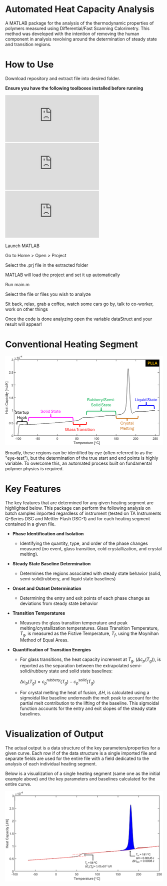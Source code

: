 # Automated Heat Capacity Analysis

A MATLAB package for the analysis of the thermodynamic properties of polymers measured using Differential/Fast Scanning Calorimetry. This method was developed with the intention of removing the human component in analysis revolving around the determination of steady state and transition regions. 


# How to Use

Download repository and extract file into desired folder. 

**Ensure you have the following toolboxes installed before running**

![Optimization Toolbox](https://www.mathworks.com/products/optimization.html)
![Parallel Computing Toolbox](https://www.mathworks.com/products/parallel-computing.html)
![Signal Processing Toolbox](https://www.mathworks.com/products/signal.html)

Launch MATLAB

Go to Home > Open > Project

Select the .prj file in the extracted folder

MATLAB will load the project and set it up automatically

Run main.m

Select the file or files you wish to analyze

Sit back, relax, grab a coffee, watch some cars go by, talk to co-worker, work on other things

Once the code is done analyzing open the variable dataStruct and your result will appear!

# Conventional Heating Segment
![Alt text](/Images/eyeTestExample.png)

Broadly, these regions can be identified by eye (often referred to as the "eye-test"), but the determination of the true start and end points is highly variable. To overcome this, an automated process built on fundamental polymer physics is required.  

# Key Features
The key features that are determined for any given heating segment are highlighted below. This package can perform the following analysis on batch samples imported regardless of instrument (tested on TA Instruments Q-Series DSC and Mettler Flash DSC-1) and for each heating segment contained in a given file.
- **Phase Identification and Isolation**
	- Identifying the quantity, type, and order of the phase changes measured (no event, glass transition, cold crystallization, and crystal melting). 
- **Steady State Baseline Determination**
	- Determines the regions associated with steady state behavior (solid, semi-solid/rubbery, and liquid state baselines)
- **Onset and Outset Determination**
	- Determining the entry and exit points of each phase change as deviations from steady state behavior
- **Transition Temperatures**
	- Measures the glass transition temperature and peak melting/crystallization temperatures. Glass Transition Temperature, $T_g$, is measured as the Fictive Temperature, $T_f$, using the Moynihan Method of Equal Areas. 
	
- **Quantification of Transition Energies**
	- For glass transitions, the heat capacity increment at $T_g$, $(\Delta c_p(T_g))$,  is reported as the separation between the extrapolated semi-solid/rubbery state and solid state baselines: 
	
		$\Delta c_p(T_g) = c_p^{rubbery}(T_g)-c_p^{solid}(T_g)$
	
	- For crystal melting the heat of fusion, $\Delta H$, is calculated using a sigmoidal like baseline underneath the melt peak to account for the partial melt contribution to the lifting of the baseline. This sigmoidal function accounts for the entry and exit slopes of the steady state baselines.

# Visualization of Output
The actual output is a data structure of the key parameters/properties for a given curve. Each row if of the data structure is a single imported file and separate fields are used for the entire file with a field dedicated to the analysis of each individual heating segment. 

Below is a visualization of a single heating segment (same one as the initial example above) and the key parameters and baselines calculated for the entire curve.

![Alt text](/Images/outputVisualized.png)

